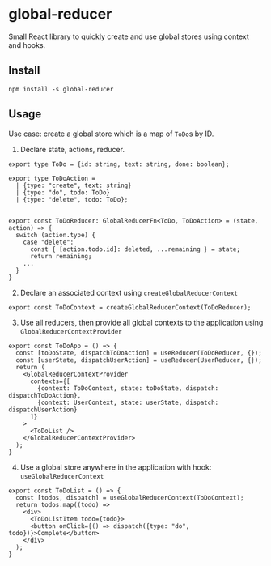 # global-reducer
Small React library to quickly create and use global stores using context and hooks.

## Install
```
npm install -s global-reducer
```

## Usage
Use case: create a global store which is a map of `ToDo`s by ID.
1. Declare state, actions, reducer. 
```
export type ToDo = {id: string, text: string, done: boolean};

export type ToDoAction =
  | {type: "create", text: string}
  | {type: "do", todo: ToDo}
  | {type: "delete", todo: ToDo};


export const ToDoReducer: GlobalReducerFn<ToDo, ToDoAction> = (state, action) => {
  switch (action.type) {
    case "delete":
      const { [action.todo.id]: deleted, ...remaining } = state;
      return remaining;
    ...
  }
}
```

2. Declare an associated context using `createGlobalReducerContext`
```
export const ToDoContext = createGlobalReducerContext(ToDoReducer);
```
3. Use all reducers, then provide all global contexts to the application using `GlobalReducerContextProvider`
```
export const ToDoApp = () => {
  const [toDoState, dispatchToDoAction] = useReducer(ToDoReducer, {});
  const [userState, dispatchUserAction] = useReducer(UserReducer, {});
  return (
    <GlobalReducerContextProvider 
      contexts={[
        {context: ToDoContext, state: toDoState, dispatch: dispatchToDoAction},
        {context: UserContext, state: userState, dispatch: dispatchUserAction}
      ]}
    >
      <ToDoList />
    </GlobalReducerContextProvider>
  );
}
```
4. Use a global store anywhere in the application with hook: `useGlobalReducerContext`
```
export const ToDoList = () => {
  const [todos, dispatch] = useGlobalReducerContext(ToDoContext);
  return todos.map((todo) => 
    <div>
      <ToDoListItem todo={todo}>
      <button onClick={() => dispatch({type: "do", todo})}>Complete</button>
    </div>
  );
}
```
